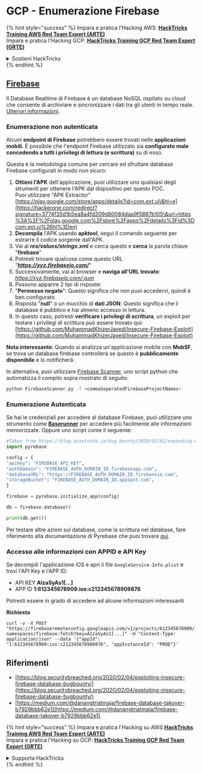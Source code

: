 # GCP - Enumerazione Firebase

{% hint style="success" %}
Impara e pratica l'Hacking AWS: <img src="/.gitbook/assets/image.png" alt="" data-size="line">[**HackTricks Training AWS Red Team Expert (ARTE)**](https://training.hacktricks.xyz/courses/arte)<img src="/.gitbook/assets/image.png" alt="" data-size="line">\
Impara e pratica l'Hacking GCP: <img src="/.gitbook/assets/image (2).png" alt="" data-size="line">[**HackTricks Training GCP Red Team Expert (GRTE)**<img src="/.gitbook/assets/image (2).png" alt="" data-size="line">](https://training.hacktricks.xyz/courses/grte)

<details>

<summary>Sostieni HackTricks</summary>

* Controlla i [**piani di abbonamento**](https://github.com/sponsors/carlospolop)!
* **Unisciti al** 💬 [**gruppo Discord**](https://discord.gg/hRep4RUj7f) o al [**gruppo telegram**](https://t.me/peass) o **seguici** su **Twitter** 🐦 [**@hacktricks\_live**](https://twitter.com/hacktricks\_live)**.**
* **Condividi trucchi di hacking inviando PR ai** [**HackTricks**](https://github.com/carlospolop/hacktricks) e [**HackTricks Cloud**](https://github.com/carlospolop/hacktricks-cloud) repository di Github.

</details>
{% endhint %}

## [Firebase](https://cloud.google.com/sdk/gcloud/reference/firebase/)

Il Database Realtime di Firebase è un database NoSQL ospitato su cloud che consente di archiviare e sincronizzare i dati tra gli utenti in tempo reale. [Ulteriori informazioni](https://firebase.google.com/products/realtime-database/).

### Enumerazione non autenticata

Alcuni **endpoint di Firebase** potrebbero essere trovati nelle **applicazioni mobili**. È possibile che l'endpoint Firebase utilizzato sia **configurato male concedendo a tutti i privilegi di lettura (e scrittura)** su di esso.

Questa è la metodologia comune per cercare ed sfruttare database Firebase configurati in modo non sicuro:

1. **Ottieni l'APK** dell'applicazione, puoi utilizzare uno qualsiasi degli strumenti per ottenere l'APK dal dispositivo per questo POC.\
Puoi utilizzare "APK Extractor" [https://play.google.com/store/apps/details?id=com.ext.ui\&hl=e](https://hackerone.com/redirect?signature=3774f35d1b5ea8a4fd209d80084daa9f5887b105\&url=https%3A%2F%2Fplay.google.com%2Fstore%2Fapps%2Fdetails%3Fid%3Dcom.ext.ui%26hl%3Den)
2. **Decompila** l'APK usando **apktool**, segui il comando seguente per estrarre il codice sorgente dall'APK.
3. Vai al _**res/values/strings.xml**_ e cerca questo e **cerca** la parola chiave "**firebase**"
4. Potresti trovare qualcosa come questo URL "_**https://xyz.firebaseio.com/**_"
5. Successivamente, vai al browser e **naviga all'URL trovato**: _https://xyz.firebaseio.com/.json_
6. Possono apparire 2 tipi di risposte:
1. "**Permesso negato**": Questo significa che non puoi accedervi, quindi è ben configurato
2. Risposta "**null**" o un mucchio di **dati JSON**: Questo significa che il database è pubblico e hai almeno accesso in lettura.
1. In questo caso, potresti **verificare i privilegi di scrittura**, un exploit per testare i privilegi di scrittura può essere trovato qui: [https://github.com/MuhammadKhizerJaved/Insecure-Firebase-Exploit](https://github.com/MuhammadKhizerJaved/Insecure-Firebase-Exploit)

**Nota interessante**: Quando si analizza un'applicazione mobile con **MobSF**, se trova un database firebase controllerà se questo è **pubblicamente disponibile** e lo notificherà.

In alternativa, puoi utilizzare [Firebase Scanner](https://github.com/shivsahni/FireBaseScanner), uno script python che automatizza il compito sopra mostrato di seguito:
```bash
python FirebaseScanner.py -f <commaSeperatedFirebaseProjectNames>
```
### Enumerazione Autenticata

Se hai le credenziali per accedere al database Firebase, puoi utilizzare uno strumento come [**Baserunner**](https://github.com/iosiro/baserunner) per accedere più facilmente alle informazioni memorizzate. Oppure uno script come il seguente:
```python
#Taken from https://blog.assetnote.io/bug-bounty/2020/02/01/expanding-attack-surface-react-native/
import pyrebase

config = {
"apiKey": "FIREBASE_API_KEY",
"authDomain": "FIREBASE_AUTH_DOMAIN_ID.firebaseapp.com",
"databaseURL": "https://FIREBASE_AUTH_DOMAIN_ID.firebaseio.com",
"storageBucket": "FIREBASE_AUTH_DOMAIN_ID.appspot.com",
}

firebase = pyrebase.initialize_app(config)

db = firebase.database()

print(db.get())
```
Per testare altre azioni sul database, come la scrittura nel database, fare riferimento alla documentazione di Pyrebase che puoi trovare [qui](https://github.com/thisbejim/Pyrebase).

### Accesso alle informazioni con APPID e API Key <a href="#access-info-with-appid-and-api-key" id="access-info-with-appid-and-api-key"></a>

Se decompili l'applicazione iOS e apri il file `GoogleService-Info.plist` e trovi l'API Key e l'APP ID:

* API KEY **AIzaSyAs1\[...]**
* APP ID **1:612345678909:ios:c212345678909876**

Potresti essere in grado di accedere ad alcune informazioni interessanti

**Richiesta**

`curl -v -X POST "https://firebaseremoteconfig.googleapis.com/v1/projects/612345678909/namespaces/firebase:fetch?key=AIzaSyAs1[...]" -H "Content-Type: application/json" --data '{"appId": "1:612345678909:ios:c212345678909876", "appInstanceId": "PROD"}'`

## Riferimenti <a href="#references" id="references"></a>

* ​[https://blog.securitybreached.org/2020/02/04/exploiting-insecure-firebase-database-bugbounty/](https://blog.securitybreached.org/2020/02/04/exploiting-insecure-firebase-database-bugbounty/)​
* ​[https://medium.com/@danangtriatmaja/firebase-database-takover-b7929bbb62e1](https://medium.com/@danangtriatmaja/firebase-database-takover-b7929bbb62e1)​

{% hint style="success" %}
Impara e pratica l'Hacking su AWS:<img src="/.gitbook/assets/image.png" alt="" data-size="line">[**HackTricks Training AWS Red Team Expert (ARTE)**](https://training.hacktricks.xyz/courses/arte)<img src="/.gitbook/assets/image.png" alt="" data-size="line">\
Impara e pratica l'Hacking su GCP: <img src="/.gitbook/assets/image (2).png" alt="" data-size="line">[**HackTricks Training GCP Red Team Expert (GRTE)**<img src="/.gitbook/assets/image (2).png" alt="" data-size="line">](https://training.hacktricks.xyz/courses/grte)

<details>

<summary>Supporta HackTricks</summary>

* Controlla i [**piani di abbonamento**](https://github.com/sponsors/carlospolop)!
* **Unisciti al** 💬 [**gruppo Discord**](https://discord.gg/hRep4RUj7f) o al [**gruppo telegram**](https://t.me/peass) o **seguici** su **Twitter** 🐦 [**@hacktricks\_live**](https://twitter.com/hacktricks\_live)**.**
* **Condividi trucchi di hacking inviando PR ai** [**HackTricks**](https://github.com/carlospolop/hacktricks) e [**HackTricks Cloud**](https://github.com/carlospolop/hacktricks-cloud) repos di Github.

</details>
{% endhint %}
